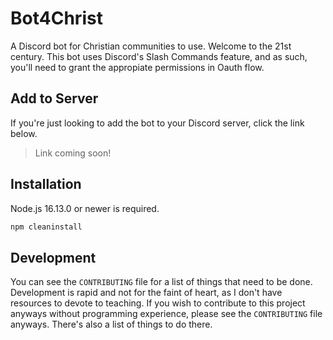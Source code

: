 # Bot4Christ

A Discord bot for Christian communities to use. Welcome to the 21st century. This bot uses Discord's Slash Commands feature, and as such, you'll need to grant the appropiate permissions in Oauth flow.

## Add to Server

If you're just looking to add the bot to your Discord server, click the link below.

> Link coming soon!

## Installation

Node.js 16.13.0 or newer is required.

```bash
npm cleaninstall
```

## Development

You can see the `CONTRIBUTING` file for a list of things that need to be done. Development is rapid and not for the faint of heart, as I don't have resources to devote to teaching. If you wish to contribute to this project anyways without programming experience, please see the `CONTRIBUTING` file anyways. There's also a list of things to do there.

